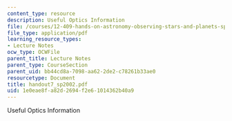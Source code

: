 ```yaml
---
content_type: resource
description: Useful Optics Information
file: /courses/12-409-hands-on-astronomy-observing-stars-and-planets-spring-2002/1e0eae8fa82d2694f2e61014362b40a9_handout7_sp2002.pdf
file_type: application/pdf
learning_resource_types:
- Lecture Notes
ocw_type: OCWFile
parent_title: Lecture Notes
parent_type: CourseSection
parent_uid: bb44cd8a-7098-aa62-2de2-c78261b33ae0
resourcetype: Document
title: handout7_sp2002.pdf
uid: 1e0eae8f-a82d-2694-f2e6-1014362b40a9
---
```

Useful Optics Information

